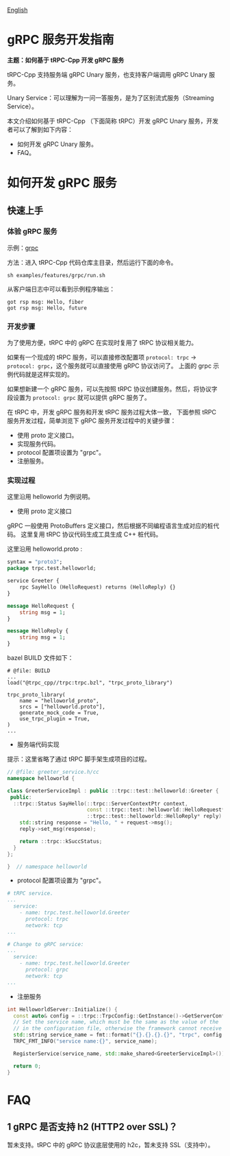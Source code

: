 [English](../en/grpc_protocol_service.md)

# gRPC 服务开发指南

**主题：如何基于 tRPC-Cpp 开发 gRPC 服务**

tRPC-Cpp 支持服务端 gRPC Unary 服务，也支持客户端调用 gRPC Unary 服务。

Unary Service：可以理解为一问一答服务，是为了区别流式服务（Streaming Service）。

本文介绍如何基于 tRPC-Cpp （下面简称 tRPC）开发 gRPC Unary 服务，开发者可以了解到如下内容：

* 如何开发 gRPC Unary 服务。
* FAQ。

# 如何开发 gRPC 服务

## 快速上手

### 体验 gRPC 服务

示例：[grpc](../../examples/features/grpc)

方法：进入 tRPC-Cpp 代码仓库主目录，然后运行下面的命令。

```shell
sh examples/features/grpc/run.sh
```

从客户端日志中可以看到示例程序输出：

``` text
got rsp msg: Hello, fiber
got rsp msg: Hello, future
```


### 开发步骤

为了使用方便，tRPC 中的 gRPC 在实现时复用了 tRPC 协议相关能力。

如果有一个现成的 tRPC 服务，可以直接修改配置项  `protocol: trpc` -> `protocol: grpc`，这个服务就可以直接使用 gRPC 协议访问了。
上面的 grpc 示例代码就是这样实现的。

如果想新建一个 gRPC 服务，可以先按照 tRPC 协议创建服务。然后，将协议字段设置为 `protocol: grpc` 就可以提供 gRPC 服务了。

在 tRPC 中，开发 gRPC 服务和开发 tRPC 服务过程大体一致， 下面参照 tRPC 服务开发过程，简单浏览下 gRPC 服务开发过程中的关键步骤：
* 使用 proto 定义接口。
* 实现服务代码。
* protocol 配置项设置为 "grpc"。
* 注册服务。

### 实现过程

这里沿用 helloworld 为例说明。

* 使用 proto 定义接口
 
gRPC 一般使用 ProtoBuffers 定义接口，然后根据不同编程语言生成对应的桩代码。
这里复用 tRPC 协议代码生成工具生成 C++ 桩代码。

这里沿用 helloworld.proto :
```protobuf
syntax = "proto3";
package trpc.test.helloworld;

service Greeter {
    rpc SayHello (HelloRequest) returns (HelloReply) {}
}

message HelloRequest {
    string msg = 1;
}

message HelloReply {
    string msg = 1;
}
```

bazel BUILD 文件如下：
```
# @file: BUILD
...
load("@trpc_cpp//trpc:trpc.bzl", "trpc_proto_library")

trpc_proto_library(
    name = "helloworld_proto",
    srcs = ["helloworld.proto"],
    generate_mock_code = True,
    use_trpc_plugin = True,
)
...
```

* 服务端代码实现

提示：这里省略了通过 tRPC 脚手架生成项目的过程。

```cpp
// @file: greeter_service.h/cc
namespace helloworld {

class GreeterServiceImpl : public ::trpc::test::helloworld::Greeter {
 public:
  ::trpc::Status SayHello(::trpc::ServerContextPtr context,
                          const ::trpc::test::helloworld::HelloRequest* request,
                          ::trpc::test::helloworld::HelloReply* reply) {
    std::string response = "Hello, " + request->msg();
    reply->set_msg(response);

    return ::trpc::kSuccStatus;
  }
};

}  // namespace helloworld 
```

* protocol 配置项设置为 "grpc"。

```yaml
# tRPC service.
...
  service:
    - name: trpc.test.helloworld.Greeter
      protocol: trpc
      network: tcp
...

# Change to gRPC service:
... 
  service:
    - name: trpc.test.helloworld.Greeter
      protocol: grpc
      network: tcp
...
```

* 注册服务

```cpp
int HelloworldServer::Initialize() {
  const auto& config = ::trpc::TrpcConfig::GetInstance()->GetServerConfig();
  // Set the service name, which must be the same as the value of the `/server/service/name` configuration item
  // in the configuration file, otherwise the framework cannot receive requests normally.
  std::string service_name = fmt::format("{}.{}.{}.{}", "trpc", config.app, config.server, "Greeter");
  TRPC_FMT_INFO("service name:{}", service_name);

  RegisterService(service_name, std::make_shared<GreeterServiceImpl>());

  return 0;
}
```

# FAQ

## 1 gRPC 是否支持 h2 (HTTP2 over SSL)？
暂未支持。tRPC 中的 gRPC 协议底层使用的 h2c，暂未支持 SSL（支持中）。
